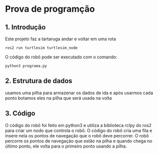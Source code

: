# Prova de programção

## 1. Introdução

Este projeto faz a tartaruga andar e voltar em uma rota
```
ros2 run turtlesim turtlesim_node
```

O código do robô pode ser executado com o comando:

```
python3 programa.py
```

## 2. Estrutura de dados

usamos uma pilha para armazenar os dados de ida e após usarmos cada ponto botamos eles na pilha que será usada na volta
## 3. Código

O código do robô foi feito em python3 e utiliza a biblioteca rclpy do ros2 para criar um nodo que controla o robô. O código do robô cria uma fila e insere nela os pontos de navegação que o robô deve percorrer. O robô percorre os pontos de navegação que estão na pilha e quando chega no último ponto, ele volta para o primeiro ponto usando a pilha. 


